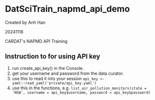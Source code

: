 # DatSciTrain_napmd_api_demo
Created by Anh Han

20241118

CARDAT's NAPMD API Training

## Instruction to for using API key
1. run create_api_key() in the Console.
2. get your username and password from the data curator.
3. use this to read it into your session `api_key <- yaml::read_yaml('private/api_key.yaml')`
4. use this in the functions, e.g.
    `list_air_pollution_monitors(state = 'NSW', username = api_key$username, password = api_key$password)`
